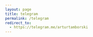 ```yaml
---
layout: page
title: telegram
permalink: /telegram
redirect_to:
  - https://telegram.me/arturtamborski
---
```

